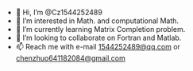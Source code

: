 - 👋 Hi, I’m @Cz1544252489
- 👀 I’m interested in Math. and computational Math.
- 🌱 I’m currently learning Matrix Completion problem.
- 💞️ I’m looking to collaborate on Fortran and Matlab.
- 📫 Reach me with e-mail 1544252489@qq.com or chenzhuo641182084@gmail.com

<!---
Cz1544252489/Cz1544252489 is a ✨ special ✨ repository because its `README.md` (this file) appears on your GitHub profile.
You can click the Preview link to take a look at your changes.
--->
